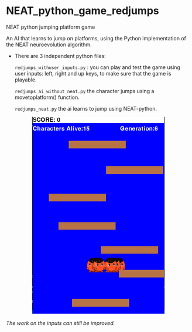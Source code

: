 # NEAT_python_game_redjumps
NEAT python jumping platform game

An AI that learns to jump on platforms, using the Python implementation of the NEAT neuroevolution algorithm.

- There are 3 independent python files:

  `redjumps_withuser_inputs.py` : you can play and test the game using user inputs: left, right and up keys, to make sure that the game is playable.

  `redjumps_ai_without_neat.py` the character jumps using a movetoplatform() function.

  `redjumps_neat.py` the ai learns to jump using NEAT-python.


<p align="center">
  <img src="res/redjumps.png" width="361.6" height="538.4">
</p>


*The work on the inputs can still be improved.*
